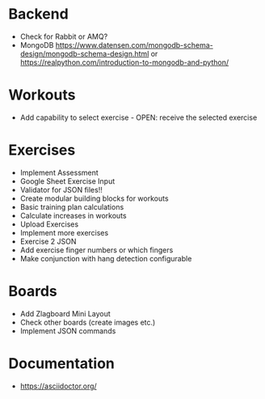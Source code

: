 # Backend
+ Check for Rabbit or AMQ?
+ MongoDB https://www.datensen.com/mongodb-schema-design/mongodb-schema-design.html
 or https://realpython.com/introduction-to-mongodb-and-python/

# Workouts
+ Add capability to select exercise - OPEN: receive the selected exercise

# Exercises
+ Implement Assessment
+ Google Sheet Exercise Input
+ Validator for JSON files!!
+ Create modular building blocks for workouts
+ Basic training plan calculations
+ Calculate increases in workouts
+ Upload Exercises
+ Implement more exercises
+ Exercise 2 JSON
+ Add exercise finger numbers or which fingers
+ Make conjunction with hang detection configurable

# Boards
+ Add Zlagboard Mini Layout
+ Check other boards (create images etc.)
+ Implement JSON commands

# Documentation 
+ https://asciidoctor.org/